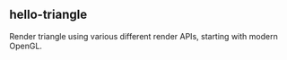 ## hello-triangle

Render triangle using various different render APIs, starting with modern OpenGL.